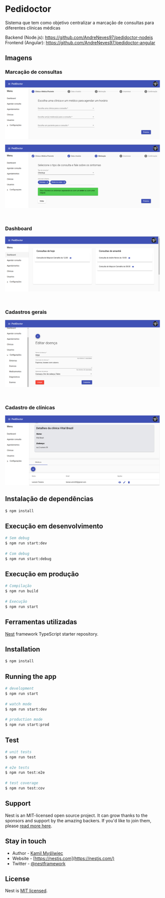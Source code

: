 
# Pedidoctor

Sistema que tem como objetivo centralizar a marcação de consultas para diferentes clínicas médicas

Backend (Node.js): https://github.com/AndreNeves97/pedidoctor-nodejs
Frontend (Angular): https://github.com/AndreNeves97/pedidoctor-angular


## Imagens

### Marcação de consultas
![Marcação de consultas](img/pedidoctor-1.png)

![Marcação de consultas](img/pedidoctor-2.png)

<br>

### Dashboard
![Marcação de consultas](img/pedidoctor-3.png)

<br>

### Cadastros gerais
![Marcação de consultas](img/pedidoctor-4.png)


<br>

### Cadastro de clínicas
![Marcação de consultas](img/pedidoctor-5.png)



## Instalação de dependências

```bash
$ npm install
```



## Execução em desenvolvimento

```bash
# Sem debug
$ npm run start:dev

# Com debug
$ npm run start:debug

```



## Execução em produção

```bash
# Compilação
$ npm run build

# Execução
$ npm run start

```




## Ferramentas utilizadas

[Nest](https://github.com/nestjs/nest) framework TypeScript starter repository.

## Installation

```bash
$ npm install
```

## Running the app

```bash
# development
$ npm run start

# watch mode
$ npm run start:dev

# production mode
$ npm run start:prod
```

## Test

```bash
# unit tests
$ npm run test

# e2e tests
$ npm run test:e2e

# test coverage
$ npm run test:cov
```

## Support

Nest is an MIT-licensed open source project. It can grow thanks to the sponsors and support by the amazing backers. If you'd like to join them, please [read more here](https://docs.nestjs.com/support).

## Stay in touch

- Author - [Kamil Myśliwiec](https://kamilmysliwiec.com)
- Website - [https://nestjs.com](https://nestjs.com/)
- Twitter - [@nestframework](https://twitter.com/nestframework)

## License

  Nest is [MIT licensed](LICENSE).
